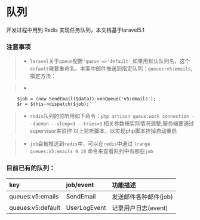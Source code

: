 # 队列

开发过程中用到 Redis 实现任务队列，本文档基于laravel5.1

### 注意事项
> * `laravel`关于`queue`配置`'queue'=>'default'` 如果用默认队列名，这个`default`需要重命名，本案中邮件推送到指定队列：`queues:v5:emails`,指定方法：

> * ```php
        $job = (new SendEmail($data))->onQueue('v5:emails');
        $r = $this->dispatch($job);```




> * `redis`队列的监听用如下命令：`php artisan queue:work connection --daemon --sleep=3 --tries=3`  相关参数按实际情况调整;服务端要通过supervisor来监控 以上监听脚本，以实现php脚本挂掉自动重启

> * `job`会被推送到`redis`中，可以在`redis`中通过 `lrange queues:v5:emails 0 10` 命令来查看队列中有那些`job`




### 目前已有的队列：
| key               |  job/event       | 功能描述 |
| :--------         | :---------       |:----------------|
| queues:v5:emails  | SendEmail      | 发送邮件各种邮件(job)  |
| queues:v5:default | UserLogEvent   | 记录用户日志(event)  |



